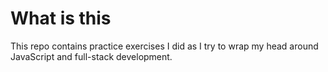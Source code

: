 What is this
====

This repo contains practice exercises I did as I try to wrap my head around
JavaScript and full-stack development.


